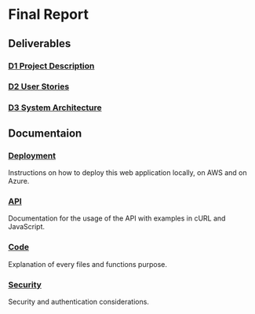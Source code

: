 # Final Report

## Deliverables
### [D1 Project Description](/deliverables/d1_project_description.md)
### [D2 User Stories](/deliverables/d2_user_stories.md)
### [D3 System Architecture](/deliverables/d3_system_architecture.md)

## Documentaion
### [Deployment](/deliverables/deployment.md)
Instructions on how to deploy this web application locally, on AWS and on Azure. 

### [API](/deliverables/API_Documentation.md)
Documentation for the usage of the API with examples in cURL and JavaScript. 

### [Code](/deliverables/doc.md)
Explanation of every files and functions purpose. 

### [Security](/deliverables/security.md)
Security and authentication considerations. 
